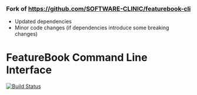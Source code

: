 ### Fork of https://github.com/SOFTWARE-CLINIC/featurebook-cli
* Updated dependencies
* Minor code changes (if dependencies introduce some breaking changes)

# FeatureBook Command Line Interface

[![Build Status](https://travis-ci.org/SOFTWARE-CLINIC/featurebook-cli.svg?branch=master)](https://travis-ci.org/SOFTWARE-CLINIC/featurebook-cli)

